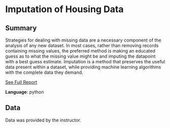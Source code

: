 # Imputation of Housing Data

## Summary

Strategies for dealing with missing data are a necessary component of the analysis of any new dataset. In most cases, rather than removing records containing missing values, the preferred method is making an educated guess as to what the missing value might be and imputing the datapoint with a best guess estimate. Imputation is a method that preserves the useful data present within a dataset, while providing machine learning algorithms with the complete data they demand.

[See Full Report](null)

**Language**: python

## Data

Data was provided by the instructor.


